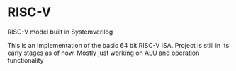 # RISC-V
RISC-V model built in Systemverilog

This is an implementation of the basic 64 bit RISC-V ISA. Project is still in its early stages as of now. Mostly just working on ALU and operation functionality 
